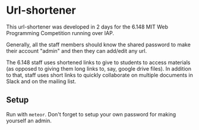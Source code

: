 # Url-shortener

This url-shortener was developed in 2 days for the 6.148 MIT Web Programming
Competition running over IAP.

Generally, all the staff members should know the shared password to make their
account "admin" and then they can add/edit any url.

The 6.148 staff uses shortened links to give to students to access materials (as
opposed to giving them long links to, say, google drive files). In addition to
that, staff uses short links to quickly collaborate on multiple documents in
Slack and on the mailing list.


## Setup

Run with `meteor`. Don't forget to setup your own password for making yourself
an admin.
